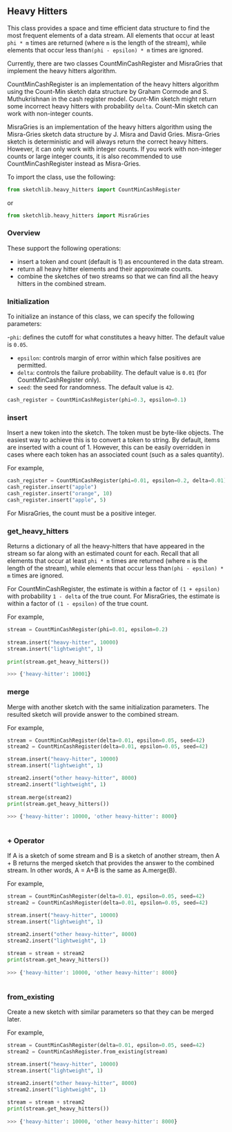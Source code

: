 ## Heavy Hitters  
  
This class provides a space and time efficient data structure to find the most frequent elements of a data stream. 
All elements that occur at least `phi * m` times are returned (where `m` is the length of the stream), while elements that occur less than`(phi - epsilon) * m` times are ignored. 
  
Currently, there are two classes CountMinCashRegister and MisraGries that implement the heavy hitters algorithm. 

CountMinCashRegister is an implementation of the heavy hitters algorithm using the Count-Min sketch data structure by Graham Cormode and S. Muthukrishnan in the cash register model. 
Count-Min sketch might return some incorrect heavy hitters with probability `delta`. Count-Min sketch can work with non-integer counts. 

MisraGries is an implementation of the heavy hitters algorithm using the Misra-Gries sketch data structure by J. Misra and David Gries.
Misra-Gries sketch is deterministic and will always return the correct heavy hitters. However, it can only work with integer counts.
If you work with non-integer counts or large integer counts, it is also recommended to use CountMinCashRegister instead as Misra-Gries.


To import the class, use the following:  
  
```python  
from sketchlib.heavy_hitters import CountMinCashRegister 
```  

or 

```python
from sketchlib.heavy_hitters import MisraGries
```


### Overview  
  
These support the following operations:  
  
- insert a token and count (default is 1) as encountered in the data stream. 
- return all heavy hitter elements and their approximate counts. 
- combine the sketches of two streams so that we can find all the heavy hitters in the combined stream.  
  
### Initialization  
  
To initialize an instance of this class, we can specify the following parameters:  

  -`phi`: defines the cutoff for what constitutes a heavy hitter. The default value is `0.05`.
 - `epsilon`: controls margin of error within which false positives are permitted. 
 - `delta`: controls the failure probability. The default value is `0.01` (for CountMinCashRegister only). 
 - `seed`: the seed for randomness. The default value is `42`.

  
```python  
cash_register = CountMinCashRegister(phi=0.3, epsilon=0.1)
```  
  
### insert  
  
Insert a new token into the sketch. The token must be byte-like objects. The easiest way to achieve this is to convert a token to string.  By default, items are inserted with a count of 1. However, this can be easily overridden in cases where each token has an associated count (such as a sales quantity).

For example,  
  
  
```python  
cash_register = CountMinCashRegister(phi=0.01, epsilon=0.2, delta=0.01)  
cash_register.insert("apple")  
cash_register.insert("orange", 10)  
cash_register.insert("apple", 5)  
```

For MisraGries, the count must be a positive integer.


### get_heavy_hitters
Returns a dictionary of all the heavy-hitters that have appeared in the stream so far along with an estimated count for each.
Recall that all elements that occur at least `phi * m` times are returned (where `m` is the length of the stream), while elements that occur less than`(phi - epsilon) * m` times are ignored. 

For CountMinCashRegister, the estimate is within a factor of `(1 + epsilon)` with probability `1 - delta` of the true count.
For MisraGries, the estimate is within a factor of `(1 - epsilon)` of the true count.

  
For example,  
```python
stream = CountMinCashRegister(phi=0.01, epsilon=0.2)  
  
stream.insert("heavy-hitter", 10000)  
stream.insert("lightweight", 1)
  
print(stream.get_heavy_hitters())  

>>> {'heavy-hitter': 10001}

```  
  
### merge  
  
Merge with another sketch with the same initialization parameters. The resulted sketch will provide answer to the combined stream.  
  
For example,  
  
```python  
stream = CountMinCashRegister(delta=0.01, epsilon=0.05, seed=42)  
stream2 = CountMinCashRegister(delta=0.01, epsilon=0.05, seed=42)  

stream.insert("heavy-hitter", 10000)  
stream.insert("lightweight", 1)

stream2.insert("other heavy-hitter", 8000)  
stream2.insert("lightweight", 1)
  
stream.merge(stream2)  
print(stream.get_heavy_hitters())  
  
>>> {'heavy-hitter': 10000, 'other heavy-hitter': 8000} 
  
```  
  
### + Operator  
  
If A is a sketch of some stream and B is a sketch of another stream, then A + B returns the merged sketch that provides the answer to the combined stream. 
In other words, A = A+B is the same as A.merge(B).   
  
For example,  
  
```python  
stream = CountMinCashRegister(delta=0.01, epsilon=0.05, seed=42)  
stream2 = CountMinCashRegister(delta=0.01, epsilon=0.05, seed=42)  

stream.insert("heavy-hitter", 10000)  
stream.insert("lightweight", 1)

stream2.insert("other heavy-hitter", 8000)  
stream2.insert("lightweight", 1)
  
stream = stream + stream2  
print(stream.get_heavy_hitters())  
  
>>> {'heavy-hitter': 10000, 'other heavy-hitter': 8000} 
  
```  
  
### from_existing   
Create a new sketch with similar parameters so that they can be merged later.  
  
For example,  

```python
stream = CountMinCashRegister(delta=0.01, epsilon=0.05, seed=42)  
stream2 = CountMinCashRegister.from_existing(stream)

stream.insert("heavy-hitter", 10000)  
stream.insert("lightweight", 1)

stream2.insert("other heavy-hitter", 8000)  
stream2.insert("lightweight", 1)
  
stream = stream + stream2  
print(stream.get_heavy_hitters())  
  
>>> {'heavy-hitter': 10000, 'other heavy-hitter': 8000} 

```